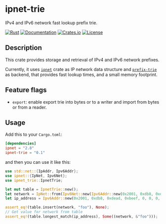 ipnet-trie
========

IPv4 and IPv6 network fast lookup prefix trie.

[![Rust](https://github.com/bgpkit/ipnet-trie/actions/workflows/rust.yml/badge.svg)](https://github.com/bgpkit/ipnet-trie/actions/workflows/rust.yml)
[![Documentation](https://docs.rs/ipnet-trie/badge.svg)](https://docs.rs/ipnet-trie)
[![Crates.io](https://img.shields.io/crates/v/ipnet-trie.svg)](https://crates.io/crates/ipnet-trie)
[![License](https://img.shields.io/crates/l/ipnet-trie)](https://raw.githubusercontent.com/bgpkit/ipnet-trie/master/LICENSE)

## Description

This crate provides storage and retrieval of IPv4 and IPv6 network prefixes.

Currently, it uses [`ipnet`](https://docs.rs/ipnet/latest/ipnet/) crate as IP network data structure and
[`prefix-trie`](https://github.com/tiborschneider/prefix-trie) as
backend,
that provides fast lookup times, and a small memory footprint.

## Feature flags

- `export`: enable export trie into bytes or to a writer and import from bytes or from a reader.

## Usage

Add this to your `Cargo.toml`:

```toml
[dependencies]
ipnet = "2.8"
ipnet-trie = "0.1"
```

and then you can use it like this:

```rust
use std::net::{IpAddr, Ipv6Addr};
use ipnet::{IpNet, Ipv6Net};
use ipnet_trie::IpnetTrie;

let mut table = IpnetTrie::new();
let network = IpNet::from(Ipv6Net::new(Ipv6Addr::new(0x2001, 0xdb8, 0xdead, 0xbeef, 0, 0, 0, 0), 64).unwrap());
let ip_address = Ipv6Addr::new(0x2001, 0xdb8, 0xdead, 0xbeef, 0, 0, 0, 0x1);

assert_eq!(table.insert(network, "foo"), None);
// Get value for network from table
assert_eq!(table.longest_match(ip_address), Some((network, &"foo")));
```
